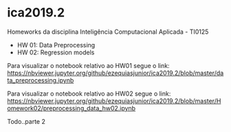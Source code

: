 # ica2019.2
Homeworks da disciplina Inteligência Computacional Aplicada - TI0125

- HW 01: Data Preprocessing
- HW 02: Regression models

Para visualizar o notebook relativo ao HW01 segue o link: https://nbviewer.jupyter.org/github/ezequiasjunior/ica2019.2/blob/master/data_preprocessing.ipynb


Para visualizar o notebook relativo ao HW02 segue o link: https://nbviewer.jupyter.org/github/ezequiasjunior/ica2019.2/blob/master/Homework02/preprocessing_data_hw02.ipynb

Todo..parte 2
